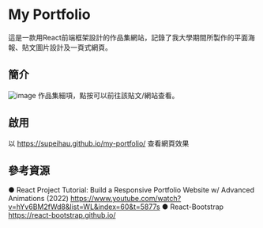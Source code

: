 # My Portfolio

這是一款用React前端框架設計的作品集網站，記錄了我大學期間所製作的平面海報、貼文圖片設計及一頁式網頁。

## 簡介

![image](https://user-images.githubusercontent.com/98528149/205651329-8d7b7f7d-c306-4c9b-a7c9-744c507aa3a2.png)
作品集細項，點按可以前往該貼文/網站查看。

## 啟用
以 https://supeihau.github.io/my-portfolio/ 查看網頁效果

## 參考資源
● React Project Tutorial: Build a Responsive Portfolio Website w/ Advanced Animations (2022)
https://www.youtube.com/watch?v=hYv6BM2fWd8&list=WL&index=60&t=5877s
● React-Bootstrap
https://react-bootstrap.github.io/
